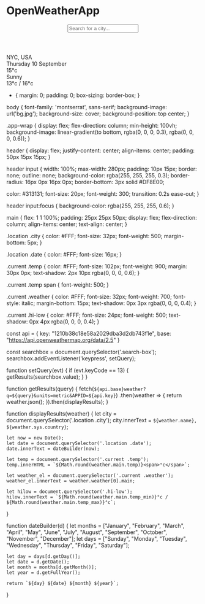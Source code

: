 # OpenWeatherApp
<!DOCTYPE html>
<html lang="en">

<head>
    <meta charset="UTF-8">
    <meta name="viewport" content="width=device-width, initial-scale=1.0">
    <meta http-equiv="X-UA-Compatible" content="ie=edge">
    <title>Open Weather</title>
    <link rel="stylesheet" href="main.css" />
</head>

<body>
    <div class="app-wrap">
        <header>
            <input type="text" autocomplete="off" class="search-box" placeholder="Search for a city..." />
        </header>
        <main>
            <section class="location">
                <div class="city">NYC, USA</div>
                <div class="date">Thursday 10 September </div>
            </section>
            <div class="current">
                <div class="temp">15<span>°c</span></div>
                <div class="weather">Sunny</div>
                <div class="hi-low">13°c / 16°c</div>
            </div>
        </main>
    </div>
    <script src="main.js"></script>
</body>

</html>


* {
  margin: 0;
  padding: 0;
  box-sizing: border-box;
}

body {
  font-family: 'montserrat', sans-serif;
  background-image: url('bg.jpg');
  background-size: cover;
  background-position: top center;
}

.app-wrap {
  display: flex;
  flex-direction: column;
  min-height: 100vh;
  background-image: linear-gradient(to bottom, rgba(0, 0, 0, 0.3), rgba(0, 0, 0, 0.6));
}

header {
  display: flex;
  justify-content: center;
  align-items: center;
  padding: 50px 15px 15px;
}

header input {
  width: 100%;
  max-width: 280px;
  padding: 10px 15px;
  border: none;
  outline: none;
  background-color: rgba(255, 255, 255, 0.3);
  border-radius: 16px 0px 16px 0px;
  border-bottom: 3px solid #DF8E00;

  color: #313131;
  font-size: 20px;
  font-weight: 300;
  transition: 0.2s ease-out;
}

header input:focus {
  background-color: rgba(255, 255, 255, 0.6);
}



main {
  flex: 1 1 100%;
  padding: 25px 25px 50px;
  display: flex;
  flex-direction: column;
  align-items: center;
  text-align: center;
}

.location .city {
  color: #FFF;
  font-size: 32px;
  font-weight: 500;
  margin-bottom: 5px;
}

.location .date {
  color: #FFF;
  font-size: 16px;
}

.current .temp {
  color: #FFF;
  font-size: 102px;
  font-weight: 900;
  margin: 30px 0px;
  text-shadow: 2px 10px rgba(0, 0, 0, 0.6);
}

.current .temp span {
  font-weight: 500;
}

.current .weather {
  color: #FFF;
  font-size: 32px;
  font-weight: 700;
  font-style: italic;
  margin-bottom: 15px;
  text-shadow: 0px 3px rgba(0, 0, 0, 0.4);
}

.current .hi-low {
  color: #FFF;
  font-size: 24px;
  font-weight: 500;
  text-shadow: 0px 4px rgba(0, 0, 0, 0.4);
} 


const api = {
    key: "1210b38c18e58a2029dba3d2db743f1e",
    base: "https://api.openweathermap.org/data/2.5"
}

const searchbox = document.querySelector('.search-box');
searchbox.addEventListener('keypress', setQuery);

function setQuery(evt) {
    if (evt.keyCode == 13) {
        getResults(searchbox.value);
    }
}

function getResults(query) {
    fetch(`${api.base}weather?q=${query}&units=metric&APPID=${api.key}`)
        .then(weather => {
            return weather.json();
        }).then(displayResults);
}

function displayResults(weather) {
    let city = document.querySelector('.location .city');
    city.innerText = `${weather.name}, ${weather.sys.country}`;

    let now = new Date();
    let date = document.querySelector('.location .date');
    date.innerText = dateBuilder(now);

    let temp = document.querySelector('.current .temp');
    temp.innerHTML = `${Math.round(weather.main.temp)}<span>°c</span>`;

    let weather_el = document.querySelector('.current .weather');
    weather_el.innerText = weather.weather[0].main;

    let hilow = document.querySelector('.hi-low');
    hilow.innerText = `${Math.round(weather.main.temp_min)}°c / ${Math.round(weather.main.temp_max)}°c`;
}

function dateBuilder(d) {
    let months = ["January", "February", "March", "April", "May", "June", "July", "August", "September", "October", "November", "December"];
    let days = ["Sunday", "Monday", "Tuesday", "Wednesday", "Thursday", "Friday", "Saturday"];

    let day = days[d.getDay()];
    let date = d.getDate();
    let month = months[d.getMonth()];
    let year = d.getFullYear();

    return `${day} ${date} ${month} ${year}`;
}
 

